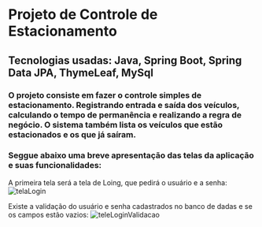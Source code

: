 # Projeto de Controle de Estacionamento

## Tecnologias usadas: Java, Spring Boot, Spring Data JPA, ThymeLeaf, MySql

### O projeto consiste em fazer o controle simples de estacionamento. Registrando entrada e saída dos veículos, calculando o tempo de permanência e realizando a regra de negócio. O sistema também lista os veículos que estão estacionados e os que já saíram.

### Seggue abaixo uma breve apresentação das telas da aplicação e suas funcionalidades:

A primeira tela será a tela de Loing, que pedirá o usuário e a senha:
![telaLogin](https://user-images.githubusercontent.com/94809293/175837466-1b46ed71-6e5c-474f-93e5-47f5842262bc.png)

Existe a validação do usuário e senha cadastrados no banco de dadas e se os campos estão vazios:
![teleLoginValidacao](https://user-images.githubusercontent.com/94809293/175837656-ad162f47-caea-45cb-9da5-c6cd6f61f1b1.png)






 
